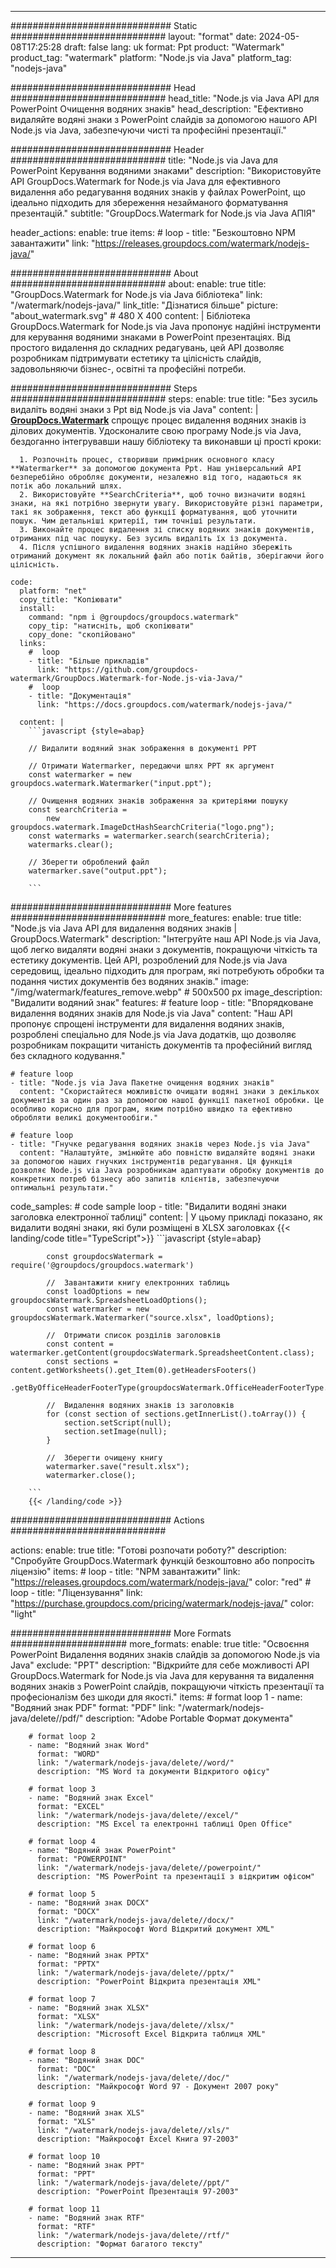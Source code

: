 
---
############################# Static ############################
layout: "format"
date:  2024-05-08T17:25:28
draft: false
lang: uk
format: Ppt
product: "Watermark"
product_tag: "watermark"
platform: "Node.js via Java"
platform_tag: "nodejs-java"

############################# Head ############################
head_title: "Node.js via Java API для PowerPoint Очищення водяних знаків"
head_description: "Ефективно видаляйте водяні знаки з PowerPoint слайдів за допомогою нашого API Node.js via Java, забезпечуючи чисті та професійні презентації."

############################# Header ############################
title: "Node.js via Java для PowerPoint Керування водяними знаками" 
description: "Використовуйте API GroupDocs.Watermark for Node.js via Java для ефективного видалення або редагування водяних знаків у файлах PowerPoint, що ідеально підходить для збереження незайманого форматування презентацій."
subtitle: "GroupDocs.Watermark for Node.js via Java АПІЯ" 

header_actions:
  enable: true
  items:
    #  loop
    - title: "Безкоштовно NPM завантажити"
      link: "https://releases.groupdocs.com/watermark/nodejs-java/"
      
############################# About ############################
about:
    enable: true
    title: "GroupDocs.Watermark for Node.js via Java бібліотека"
    link: "/watermark/nodejs-java/"
    link_title: "Дізнатися більше"
    picture: "about_watermark.svg" # 480 X 400
    content: |
       Бібліотека GroupDocs.Watermark for Node.js via Java пропонує надійні інструменти для керування водяними знаками в PowerPoint презентаціях. Від простого видалення до складних редагувань, цей API дозволяє розробникам підтримувати естетику та цілісність слайдів, задовольняючи бізнес-, освітні та професійні потреби.

############################# Steps ############################
steps:
    enable: true
    title: "Без зусиль видаліть водяні знаки з Ppt від Node.js via Java"
    content: |
      **[GroupDocs.Watermark](https://products.groupdocs.com/watermark/nodejs-java/)** спрощує процес видалення водяних знаків із ділових документів. Удосконалите свою програму Node.js via Java, бездоганно інтегрувавши нашу бібліотеку та виконавши ці прості кроки:
      
      1. Розпочніть процес, створивши примірник основного класу **Watermarker** за допомогою документа Ppt. Наш універсальний API безперебійно обробляє документи, незалежно від того, надаються як потік або локальний шлях.
      2. Використовуйте **SearchCriteria**, щоб точно визначити водяні знаки, на які потрібно звернути увагу. Використовуйте різні параметри, такі як зображення, текст або функції форматування, щоб уточнити пошук. Чим детальніші критерії, тим точніші результати.
      3. Виконайте процес видалення зі списку водяних знаків документів, отриманих під час пошуку. Без зусиль видаліть їх із документа.
      4. Після успішного видалення водяних знаків надійно збережіть отриманий документ як локальний файл або потік байтів, зберігаючи його цілісність.
   
    code:
      platform: "net"
      copy_title: "Копіювати"
      install:
        command: "npm i @groupdocs/groupdocs.watermark"
        copy_tip: "натисніть, щоб скопіювати"
        copy_done: "скопійовано"
      links:
        #  loop
        - title: "Більше прикладів"
          link: "https://github.com/groupdocs-watermark/GroupDocs.Watermark-for-Node.js-via-Java/"
        #  loop
        - title: "Документація"
          link: "https://docs.groupdocs.com/watermark/nodejs-java/"
          
      content: |
        ```javascript {style=abap}

        // Видалити водяний знак зображення в документі PPT

        // Отримати Watermarker, передаючи шлях PPT як аргумент
        const watermarker = new groupdocs.watermark.Watermarker("input.ppt");
        
        // Очищення водяних знаків зображення за критеріями пошуку
        const searchCriteria = 
            new groupdocs.watermark.ImageDctHashSearchCriteria("logo.png");
        const watermarks = watermarker.search(searchCriteria);
        watermarks.clear();

        // Зберегти оброблений файл
        watermarker.save("output.ppt");
        
        ```            

############################# More features ############################
more_features:
  enable: true
  title: "Node.js via Java API для видалення водяних знаків | GroupDocs.Watermark"
  description: "Інтегруйте наш API Node.js via Java, щоб легко видаляти водяні знаки з документів, покращуючи чіткість та естетику документів. Цей API, розроблений для Node.js via Java середовищ, ідеально підходить для програм, які потребують обробки та подання чистих документів без водяних знаків."
  image: "/img/watermark/features_remove.webp" # 500x500 px
  image_description: "Видалити водяний знак"
  features:
    # feature loop
    - title: "Впорядковане видалення водяних знаків для Node.js via Java"
      content: "Наш API пропонує спрощені інструменти для видалення водяних знаків, розроблені спеціально для Node.js via Java додатків, що дозволяє розробникам покращити читаність документів та професійний вигляд без складного кодування."

    # feature loop
    - title: "Node.js via Java Пакетне очищення водяних знаків"
      content: "Скористайтеся можливістю очищати водяні знаки з декількох документів за один раз за допомогою нашої функції пакетної обробки. Це особливо корисно для програм, яким потрібно швидко та ефективно обробляти великі документообіги."

    # feature loop
    - title: "Гнучке редагування водяних знаків через Node.js via Java"
      content: "Налаштуйте, змінюйте або повністю видаляйте водяні знаки за допомогою наших гнучких інструментів редагування. Ця функція дозволяє Node.js via Java розробникам адаптувати обробку документів до конкретних потреб бізнесу або запитів клієнтів, забезпечуючи оптимальні результати."
      
  code_samples:
    # code sample loop
    - title: "Видалити водяні знаки заголовка електронної таблиці"
      content: |
        У цьому прикладі показано, як видалити водяні знаки, які були розміщені в XLSX заголовках
        {{< landing/code title="TypeScript">}}
        ```javascript {style=abap}
        
            const groupdocsWatermark = require('@groupdocs/groupdocs.watermark')

            //  Завантажити книгу електронних таблиць
            const loadOptions = new groupdocsWatermark.SpreadsheetLoadOptions();
            const watermarker = new groupdocsWatermark.Watermarker("source.xlsx", loadOptions);

            //  Отримати список розділів заголовків
            const content = watermarker.getContent(groupdocsWatermark.SpreadsheetContent.class);
            const sections = content.getWorksheets().get_Item(0).getHeadersFooters()
                .getByOfficeHeaderFooterType(groupdocsWatermark.OfficeHeaderFooterType.HeaderPrimary).getSections();
  
            //  Видалення водяних знаків із заголовків
            for (const section of sections.getInnerList().toArray()) {
                section.setScript(null);
                section.setImage(null);
            }

            //  Зберегти очищену книгу
            watermarker.save("result.xlsx");
            watermarker.close();

        ```
        {{< /landing/code >}}


############################# Actions ############################

actions:
  enable: true
  title: "Готові розпочати роботу?"
  description: "Спробуйте GroupDocs.Watermark функцій безкоштовно або попросіть ліцензію"
  items:
    #  loop
    - title: "NPM завантажити"
      link: "https://releases.groupdocs.com/watermark/nodejs-java/"
      color: "red"
        #  loop
    - title: "Ліцензування"
      link: "https://purchase.groupdocs.com/pricing/watermark/nodejs-java/"
      color: "light"


############################# More Formats #####################
more_formats:
    enable: true
    title: "Освоєння PowerPoint Видалення водяних знаків слайдів за допомогою Node.js via Java"
    exclude: "PPT"
    description: "Відкрийте для себе можливості API GroupDocs.Watermark for Node.js via Java для керування та видалення водяних знаків з PowerPoint слайдів, покращуючи чіткість презентації та професіоналізм без шкоди для якості."
    items: 
        # format loop 1
        - name: "Водяний знак PDF"
          format: "PDF"
          link: "/watermark/nodejs-java/delete//pdf/"
          description: "Adobe Portable Формат документа"

        # format loop 2
        - name: "Водяний знак Word"
          format: "WORD"
          link: "/watermark/nodejs-java/delete//word/"
          description: "MS Word та документи Відкритого офісу"
          
        # format loop 3
        - name: "Водяний знак Excel"
          format: "EXCEL"
          link: "/watermark/nodejs-java/delete//excel/"
          description: "MS Excel та електронні таблиці Open Office"

        # format loop 4
        - name: "Водяний знак PowerPoint"
          format: "POWERPOINT"
          link: "/watermark/nodejs-java/delete//powerpoint/"
          description: "MS PowerPoint та презентації з відкритим офісом"

        # format loop 5
        - name: "Водяний знак DOCX"
          format: "DOCX"
          link: "/watermark/nodejs-java/delete//docx/"
          description: "Майкрософт Word Відкритий документ XML"
          
        # format loop 6
        - name: "Водяний знак PPTX"
          format: "PPTX"
          link: "/watermark/nodejs-java/delete//pptx/"
          description: "PowerPoint Відкрита презентація XML"
          
        # format loop 7
        - name: "Водяний знак XLSX"
          format: "XLSX"
          link: "/watermark/nodejs-java/delete//xlsx/"
          description: "Microsoft Excel Відкрита таблиця XML"

        # format loop 8
        - name: "Водяний знак DOC"
          format: "DOC"
          link: "/watermark/nodejs-java/delete//doc/"
          description: "Майкрософт Word 97 - Документ 2007 року"

        # format loop 9
        - name: "Водяний знак XLS"
          format: "XLS"
          link: "/watermark/nodejs-java/delete//xls/"
          description: "Майкрософт Excel Книга 97-2003"

        # format loop 10
        - name: "Водяний знак PPT"
          format: "PPT"
          link: "/watermark/nodejs-java/delete//ppt/"
          description: "PowerPoint Презентація 97-2003"

        # format loop 11
        - name: "Водяний знак RTF"
          format: "RTF"
          link: "/watermark/nodejs-java/delete//rtf/"
          description: "Формат багатого тексту"

---